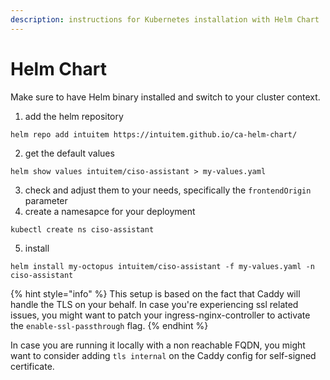 ```yaml
---
description: instructions for Kubernetes installation with Helm Chart
---
```


# Helm Chart

Make sure to have Helm binary installed and switch to your cluster context.

1. add the helm repository

`helm repo add intuitem https://intuitem.github.io/ca-helm-chart/`

2. get the default values&#x20;

`helm show values intuitem/ciso-assistant > my-values.yaml`

3. check and adjust them to your needs, specifically the `frontendOrigin` parameter&#x20;
4. create a namesapce for your deployment&#x20;

`kubectl create ns ciso-assistant`

5. install&#x20;

`helm install my-octopus intuitem/ciso-assistant -f my-values.yaml -n ciso-assistant`





{% hint style="info" %}
This setup is based on the fact that Caddy will handle the TLS on your behalf. In case you're experiencing ssl related issues, you might want to patch your ingress-nginx-controller to activate the `enable-ssl-passthrough` flag.
{% endhint %}



In case you are running it locally with a non reachable FQDN, you might want to consider adding  `tls internal` on the Caddy config for self-signed certificate.

